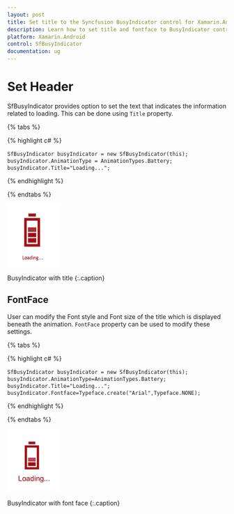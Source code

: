 ```yaml
---
layout: post
title: Set title to the Syncfusion BusyIndicator control for Xamarin.Android
description: Learn how to set title and fontface to BusyIndicator control
platform: Xamarin.Android
control: SfBusyIndicator
documentation: ug
---
```


# Set Header

SfBusyIndicator provides option to set the text that indicates the information related to loading. This can be done using `Title` property.

{% tabs %}

{% highlight c# %}

	SfBusyIndicator busyIndicator = new SfBusyIndicator(this);
	busyIndicator.AnimationType = AnimationTypes.Battery;
	busyIndicator.Title="Loading...";
	
{% endhighlight %}

{% endtabs %}

![](images/Title_img1.png) 
                                          
BusyIndicator with title
{:.caption}

## FontFace

User can modify the Font style and Font size of the title which is displayed beneath the animation. `FontFace` property can be used to modify these settings. 

{% tabs %}

{% highlight c# %}

	SfBusyIndicator busyIndicator = new SfBusyIndicator(this);
	busyIndicator.AnimationType=AnimationTypes.Battery;
	busyIndicator.Title="Loading...";
	busyIndicator.Fontface=Typeface.create("Arial",Typeface.NONE);

{% endhighlight %}

{% endtabs %}

![](images/Title_img2.png)   
                                                  
BusyIndicator with font face
{:.caption}

